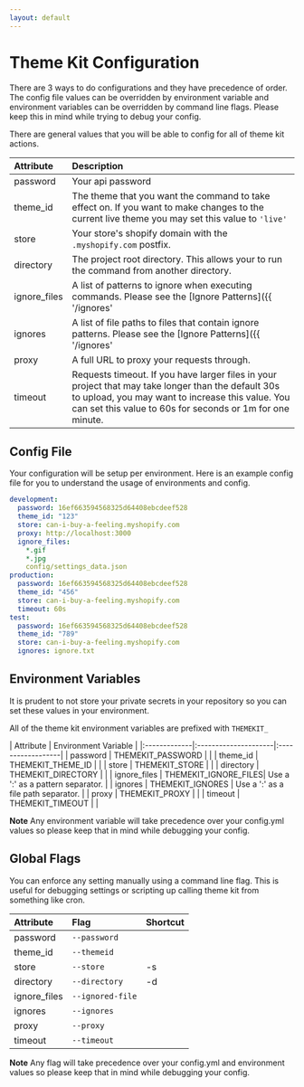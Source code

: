 ```yaml
---
layout: default
---
```

# Theme Kit Configuration

There are 3 ways to do configurations and they have precedence of order. The config
file values can be overridden by environment variable and environment variables
can be overridden by command line flags. Please keep this in mind while trying
to debug your config.

There are general values that you will be able to config for all of theme kit actions.

| Attribute    | Description
|:-------------|:---------------------
| password	   | Your api password
| theme_id	   | The theme that you want the command to take effect on. If you want to make changes to the current live theme you may set this value to `'live'`
| store	       | Your store's shopify domain with the `.myshopify.com` postfix.
| directory	   | The project root directory. This allows your to run the command from another directory.
| ignore_files | A list of patterns to ignore when executing commands. Please see the [Ignore Patterns]({{ '/ignores' | prepend: site.baseurl }})  documentation.
| ignores	     | A list of file paths to files that contain ignore patterns. Please see the [Ignore Patterns]({{ '/ignores' | prepend: site.baseurl }})  documentation.
| proxy	       | A full URL to proxy your requests through.
| timeout	     | Requests timeout. If you have larger files in your project that may take longer than the default 30s to upload, you may want to increase this value. You can set this value to 60s for seconds or 1m for one minute.

## Config File

Your configuration will be setup per environment. Here is an example config file
for you to understand the usage of environments and config.

```yaml
development:
  password: 16ef663594568325d64408ebcdeef528
  theme_id: "123"
  store: can-i-buy-a-feeling.myshopify.com
  proxy: http://localhost:3000
  ignore_files:
    *.gif
    *.jpg
    config/settings_data.json
production:
  password: 16ef663594568325d64408ebcdeef528
  theme_id: "456"
  store: can-i-buy-a-feeling.myshopify.com
  timeout: 60s
test:
  password: 16ef663594568325d64408ebcdeef528
  theme_id: "789"
  store: can-i-buy-a-feeling.myshopify.com
  ignores: ignore.txt
```

## Environment Variables

It is prudent to not store your private secrets in your repository so you can set
these values in your environment.

All of the theme kit environment variables are prefixed with `THEMEKIT_`

| Attribute    | Environment Variable |
|:-------------|:---------------------|:------------------|
| password	   | THEMEKIT_PASSWORD    |                   |
| theme_id	   | THEMEKIT_THEME_ID    |                   |
| store	       | THEMEKIT_STORE       |                   |
| directory	   | THEMEKIT_DIRECTORY   |                   |
| ignore_files | THEMEKIT_IGNORE_FILES| Use a ':' as a pattern separator.  |
| ignores	     | THEMEKIT_IGNORES     | Use a ':' as a file path separator. |
| proxy	       | THEMEKIT_PROXY       |                   |
| timeout	     | THEMEKIT_TIMEOUT     |                   |

**Note** Any environment variable will take precedence over your config.yml values
so please keep that in mind while debugging your config.

## Global Flags

You can enforce any setting manually using a command line flag. This is useful for
debugging settings or scripting up calling theme kit from something like cron.

| Attribute    | Flag            | Shortcut
|:-------------|:----------------|:--------|
| password	   | `--password`    |         |
| theme_id	   | `--themeid`     |         |
| store	       | `--store`       | -s      |
| directory	   | `--directory`   | -d      |
| ignore_files | `--ignored-file`|         |
| ignores	     | `--ignores`     |         |
| proxy	       | `--proxy`       |         |
| timeout	     | `--timeout`     |         |

**Note** Any flag will take precedence over your config.yml  and environment values
so please keep that in mind while debugging your config.
